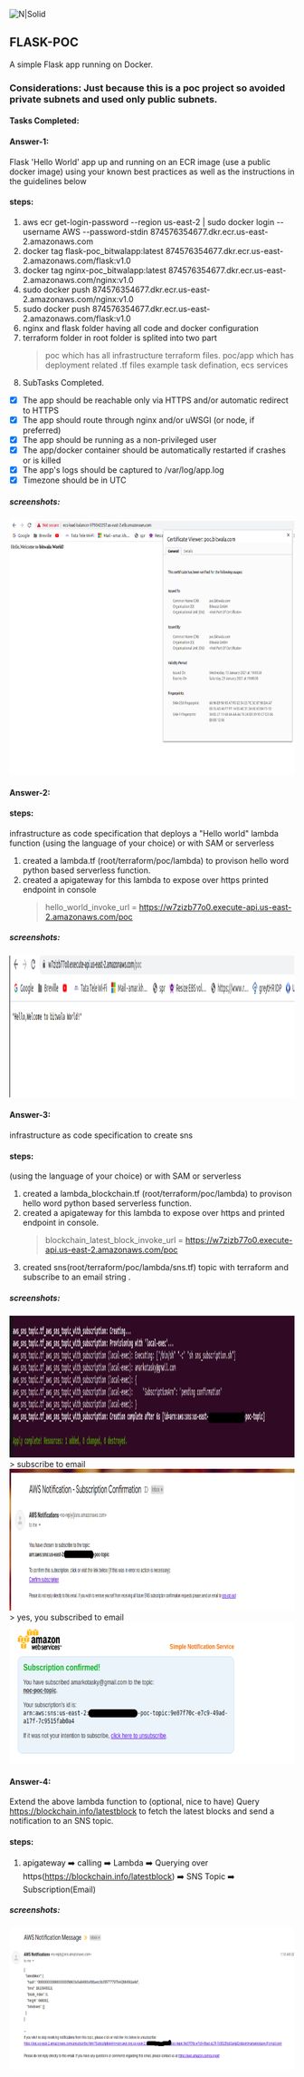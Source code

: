 ![N|Solid](https://i.ibb.co/QcVg3gb/circle-cropped.png)
## FLASK-POC
A simple Flask app running on Docker.

### Considerations: Just because this is a poc project so avoided private subnets and used only public subnets.
#### Tasks Completed: 

#### Answer-1:
Flask 'Hello World' app up and running on an ECR image (use a public docker image) using your known best practices as well as the instructions in the guidelines below
#### steps: 
1. aws ecr get-login-password --region us-east-2 | sudo docker login --username AWS --password-stdin 874576354677.dkr.ecr.us-east-2.amazonaws.com
2. docker tag flask-poc_bitwalapp:latest 874576354677.dkr.ecr.us-east-2.amazonaws.com/flask:v1.0
3. docker tag nginx-poc_bitwalapp:latest 874576354677.dkr.ecr.us-east-2.amazonaws.com/nginx:v1.0
4. sudo docker push 874576354677.dkr.ecr.us-east-2.amazonaws.com/nginx:v1.0
5. sudo docker push 874576354677.dkr.ecr.us-east-2.amazonaws.com/flask:v1.0
6. nginx and flask folder having all code and docker configuration
7. terraform folder in root folder is splited into two part
    > poc which has all infrastructure terraform files.
    > poc/app which has deployment related .tf files example task defination, ecs services
8. SubTasks Completed.
- [x] The app should be reachable only via HTTPS and/or automatic redirect to HTTPS
- [x] The app should route through nginx and/or uWSGI (or node, if preferred)
- [x] The app should be running as a non-privileged user
- [x] The app/docker container should be automatically restarted if crashes or is killed
- [x] The app's logs should be captured to /var/log/app.log
- [x] Timezone should be in UTC

##### screenshots:
<p float="left"><a> <img src="https://github.com/amar-khan/assignment-poc/blob/main/screenshots/screenshot1.png"  height="450" /> </a></p>

#### Answer-2:
#### steps: 
infrastructure as code specification that deploys a ​"Hello world" lambda function
(using the language of your choice) or with SAM or serverless
1. created a lambda.tf (root/terraform/poc/lambda) to provison hello word python based serverless function.
2. created a apigateway for this lambda to expose over https printed endpoint in console
    > hello_world_invoke_url = https://w7zizb77o0.execute-api.us-east-2.amazonaws.com/poc
##### screenshots:
<p float="left"><a> <img src="https://github.com/amar-khan/assignment-poc/blob/main/screenshots/image_2021_01_14T14_47_17_084Z.png"  height="250" /> </a></p>

#### Answer-3:
infrastructure as code specification to create sns 
#### steps: 
(using the language of your choice) or with SAM or serverless
1. created a lambda_blockchain.tf (root/terraform/poc/lambda) to provison hello word python based serverless function.
2. created a apigateway for this lambda to expose over https and printed endpoint in console.
    > blockchain_latest_block_invoke_url = https://w7zizb77o0.execute-api.us-east-2.amazonaws.com/poc
3. created sns(root/terraform/poc/lambda/sns.tf) topic with terraform and subscribe to an email string .
##### screenshots:
<p float="left">
<a> <img src="https://github.com/amar-khan/assignment-poc/blob/main/screenshots/image_2021_01_14T17_24_34_220Z.png"  height="250" /> </a>
> subscribe to email
<a> <img src="https://github.com/amar-khan/assignment-poc/blob/main/screenshots/image_2021_01_14T17_26_00_268Z.png"  height="250" /> </a>
> yes, you subscribed to email
<a> <img src="https://github.com/amar-khan/assignment-poc/blob/main/screenshots/image_2021_01_14T17_26_14_402Z.png"  height="250" /> </a>
</p>

#### Answer-4:
Extend the above lambda function to (optional, nice to have) Query https://blockchain.info/latestblock to fetch the latest blocks and send a notification to an SNS topic.
#### steps: 
1. apigateway ➡️ calling  ➡️ Lambda ➡️ Querying over https(https://blockchain.info/latestblock)  ➡️  SNS Topic ➡️  Subscription(Email)

##### screenshots:
<p float="left">
<a> <img src="https://github.com/amar-khan/assignment-poc/blob/main/screenshots/image_2021_01_14T19_48_37_362Z.png"  height="250" /> </a>

</p> 
